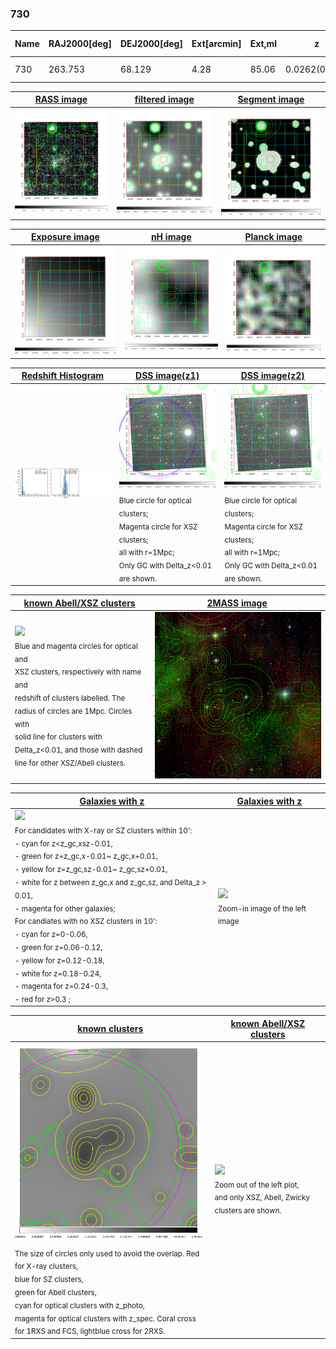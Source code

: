 <div STYLE="page-break-after: always;"></div>

### 730

|Name|RAJ2000[deg]|DEJ2000[deg] |Ext[arcmin]| Ext,ml | z | z_src| C|GC(XSZ,Delta_z<0.01)| GC(OPT,Delta_z<0.01)|GC| R_sig[arcmin] | R500[arcmin] | R500[Mpc]| CRsig[c/s] | CR500[c/s] |L500[1E44 erg/s]|F500[1E-12 erg/s/cm^2]| M500[1E14 Msun]|Tx[keV]|Cnt_sig|Beta|Rc[arcmin]|Comment|Alias|
|---|---|---|---|---|---|------|---|--------|---------|----------|---|---|---|---|---|---|---|---|---|---|---|---|---|---|
|730| 263.753| 68.129| 4.28| 85.06| 0.0262(0.005)| z1, z_xsz| B| MCXC, SPI| N| MCXC, N, SPI| 29.638| 16.147| 0.511| 0.200(0.016)| 0.186(0.015)| 0.040(0.003)| 2.545(0.160)| 0.39(0.01)| 1.20(0.02)| 1367.7| 0.677(-0.042+0.048)| 8.992(-0.851+0.885)| -| k497|

|[RASS image](../image/730/730_img.pdf)|[filtered image](../image/730/730_fil.pdf)|[Segment image](../image/730/730_seg.pdf)|
|-------------------|--------------------|-------------------|
| <img src="../image/730/730_img.png" width="300">  | <img src="../image/730/730_fil.png" width="300">   | <img src="../image/730/730_seg.png" width="300">  |

|[Exposure image](../image/730/730_mex.pdf)| [nH image](../image/730/730_nh.pdf)| [Planck image](../image/730/730_p.pdf)|
|-------------------|--------------------|-------------------|
|<img src="../image/730/730_mex.png" width="300">   | <img src="../image/730/730_nh.png" width="300">    | <img src="../image/730/730_p.png" width="300"> |

|[Redshift Histogram](../image/730/730_zg.pdf) | [DSS image(z1)](../image/730/730_dss_z1.pdf)      |  [DSS image(z2)](../image/730/730_dss_z2.pdf)    |
|-------------------|--------------------|-------------------|
|<img src="../image/730/730_zg.png" width="300"> |<img src="../image/730/730_dss_z1.png" width="300"> <sub><br>Blue circle for optical clusters; <br>Magenta circle for XSZ clusters; <br>all with r=1Mpc; <br>Only GC with Delta_z<0.01 are shown. </sub>| <img src="../image/730/730_dss_z2.png" width="300"><sub><br>Blue circle for optical clusters; <br>Magenta circle for XSZ clusters; <br>all with r=1Mpc; <br>Only GC with Delta_z<0.01 are shown. </sub> |

|[known Abell/XSZ clusters](../image/730/730_m.pdf) | [2MASS image](../image/730/730_2mass.pdf)      |
|-------------------|-------------------|
|<img src=../image/730/730_m.png width="300"> <br><sub>Blue and magenta circles for optical and <br>XSZ clusters, respectively with name and <br>redshift of clusters labelled. The <br>radius of circles are 1Mpc. Circles with <br>solid line for clusters with <br>Delta_z<0.01, and those with dashed <br>line for other XSZ/Abell clusters.        </sub>|<img src="../image/730/730_2mass.png" width="300">  |

|[Galaxies with z](../image/730/730_opt_ned.pdf) |[Galaxies with z](../image/730/730_opt_ned_zoom.pdf) |
|-------------------|-------------------|
| <img src=../image/730/730_opt_ned.png width="300"> <br><sub> For candidates with X-ray or SZ clusters within 10': <br> - cyan for z<z_gc,xsz-0.01, <br> - green for z=z_gc,x-0.01~ z_gc,x+0.01, <br> - yellow for z=z_gc,sz-0.01~ z_gc,sz+0.01, <br> - white for z between z_gc,x and z_gc,sz, and Delta_z > 0.01, <br> - magenta for other galaxies; <br>For candiates with no XSZ clusters in 10': <br> - cyan for z=0-0.06, <br> - green for z=0.06-0.12, <br> - yellow for z=0.12-0.18, <br> - white for z=0.18-0.24, <br> - magenta for z=0.24-0.3, <br> - red for z>0.3 ;  </sub>|<img src=../image/730/730_opt_ned_zoom.png width="300">  <br><sub> Zoom-in image of the left image</sub>|

|[known clusters](../image/730/730_gc.pdf) |[known Abell/XSZ clusters](../image/730/730_gc_large.pdf) |
|-------------------|-------------------|
| <img src=../image/730/730_gc.png width="300"> <br><sub> The size of circles only used to avoid the overlap. Red for X-ray clusters, <br> blue for SZ clusters, <br> green for Abell clusters, <br> cyan for optical clusters with z_photo, <br> magenta for optical clusters with z_spec. Coral cross for 1RXS and FCS, lightblue cross for 2RXS. </sub>|<img src=../image/730/730_gc_large.png width="300"> <br><sub> Zoom out of the left plot, <br> and only XSZ, Abell, Zwicky clusters are shown. </sub> |



